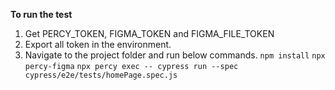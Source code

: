 **To run the test**

1. Get PERCY_TOKEN, FIGMA_TOKEN and FIGMA_FILE_TOKEN
2. Export all token in the environment.
3. Navigate to the project folder and run below commands.
   `npm install`
   `npx percy-figma`
   `npx percy exec -- cypress run --spec cypress/e2e/tests/homePage.spec.js `
